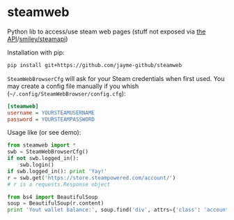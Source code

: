 # steamweb
Python lib to access/use steam web pages (stuff not exposed via [the API](https://developer.valvesoftware.com/wiki/Steam_Web_API)/[smiley/steamapi](https://github.com/smiley/steamapi))

Installation with pip:
```sh
pip install git+https://github.com/jayme-github/steamweb
```

`SteamWebBrowserCfg` will ask for your Steam credentials when first used.
You may create a config file manually if you whish (`~/.config/SteamWebBrowser/config.cfg`):
```cfg
[steamweb]
username = YOURSTEAMUSERNAME
password = YOURSTEAMPASSWORD
```

Usage like (or see demo):
```python
from steamweb import *
swb = SteamWebBrowserCfg()
if not swb.logged_in():
    swb.login()
if swb.logged_in(): print 'Yay!'
r = swb.get('https://store.steampowered.com/account/')
# r is a requests.Response object

from bs4 import BeautifulSoup
soup = BeautifulSoup(r.content)
print 'Yout wallet balance:', soup.find('div', attrs={'class': 'accountData price'}).get_text()
```
